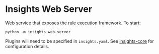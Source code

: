 # Insights Web Server

Web service that exposes the rule execution framework.  To start:

    python -m insights_web.server

Plugins will need to be specified in `insights.yaml`.  See
[insights-core](https://github.com/RedHatInsights/insights-core) for
configuration details.
